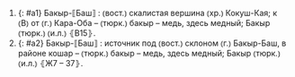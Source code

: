 ---
---

1. {: #a1} Бакыр-⟦Баш⟧
: ⦅вост.⦆ скалистая вершина ⦅хр.⦆ Кокуш-Кая; к ⦅В⦆ от ⦅г.⦆ Кара-Оба – ⦅тюрк.⦆ бакыр – медь, здесь медный; Бакыр ⦅тюрк.⦆ ⦅и.л.⦆ ⦃В15⦄.
2. {: #a2} Бакыр-⟦Баш⟧
: источник под ⦅вост.⦆ склоном ⦅г.⦆ Бакыр-Баш, в районе кошар – ⦅тюрк.⦆ бакыр – медь, здесь медный; Бакыр ⦅тюрк.⦆ ⦅и.л.⦆ ⦃Ж7 – З7⦄.
